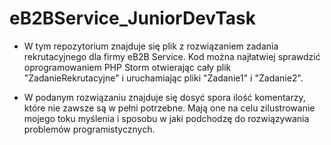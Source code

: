 # eB2BService_JuniorDevTask

* W tym repozytorium znajduje się plik z rozwiązaniem zadania rekrutacyjnego dla firmy eB2B Service. Kod można najłatwiej sprawdzić oprogramowaniem PHP Storm otwierając cały plik "ZadanieRekrutacyjne" i uruchamiając pliki "Zadanie1" i "Zadanie2".

* W podanym rozwiązaniu znajduje się dosyć spora ilość komentarzy, które nie zawsze są w pełni potrzebne. Mają one na celu zilustrowanie mojego toku myślenia i sposobu w jaki podchodzę do rozwiązywania problemów programistycznych.

